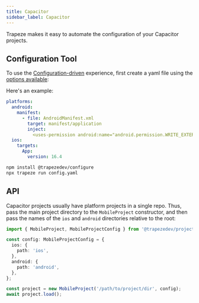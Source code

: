 ```yaml
---
title: Capacitor
sidebar_label: Capacitor
---
```


Trapeze makes it easy to automate the configuration of your Capacitor projects.

## Configuration Tool

To use the [Configuration-driven](../configuration-tool) experience, first create a yaml file using the [options available](../configuration-tool):

Here's an example:

```yaml title="config.yaml"
platforms:
  android:
    manifest:
      - file: AndroidManifest.xml
        target: manifest/application
        inject:
          <uses-permission android:name="android.permission.WRITE_EXTERNAL_STORAGE" />
  ios:
    targets:
      App:
        version: 16.4

```

```bash
npm install @trapezedev/configure
npx trapeze run config.yaml
```

## API

Capacitor projects usually have platform projects in a single repo. Thus, pass the main project directory to the `MobileProject` constructor, and then pass the names of the `ios` and `android` directories relative to the root:

```typescript
import { MobileProject, MobileProjectConfig } from '@trapezedev/project';

const config: MobileProjectConfig = {
  ios: {
    path: 'ios',
  },
  android: {
    path: 'android',
  },
};

const project = new MobileProject('/path/to/project/dir', config);
await project.load();
```
